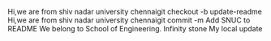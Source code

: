 Hi,we are from shiv nadar university chennaigit checkout -b update-readme
Hi,we are from shiv nadar university chennaigit commit -m Add SNUC to README
We belong to School of Engineering.
Infinity stone
My local update
